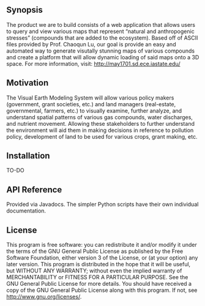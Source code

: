 ## Synopsis
The product we are to build consists of a web application that allows users to query and view various maps that represent “natural and anthropogenic stresses” (compounds that are added to the ecosystem). Based off of ASCII files provided by Prof. Chaoqun Lu, our goal is provide an easy and automated way to generate visutally stunning maps of various compounds and create a platform that will allow dynamic loading of said maps onto a 3D space. For more information, visit: http://may1701.sd.ece.iastate.edu/

## Motivation
The Visual Earth Modeling System will allow various policy makers (government, grant societies, etc.) and land managers (real-estate, governmental, farmers, etc.) to visually examine, further analyze, and understand spatial patterns of various gas compounds, water discharges, and nutrient movement. Allowing these stakeholders to further understand the environment will aid them in making decisions in reference to pollution policy, development of land to be used for various crops, grant making, etc.

## Installation
TO-DO

## API Reference
Provided via Javadocs. The simpler Python scripts have their own individual documentation.

## License
This program is free software: you can redistribute it and/or modify it under the terms of the GNU General Public License as published by the Free Software Foundation, either version 3 of the License, or (at your option) any later version.
  This program is distributed in the hope that it will be useful, but WITHOUT ANY WARRANTY; without even the implied warranty of MERCHANTABILITY or FITNESS FOR A PARTICULAR PURPOSE.  See the GNU General Public License for more details.
  You should have received a copy of the GNU General Public License along with this program.  If not, see <http://www.gnu.org/licenses/>.
 
